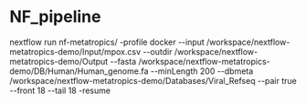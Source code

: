 # NF_pipeline

nextflow run nf-metatropics/ -profile docker --input /workspace/nextflow-metatropics-demo/Input/mpox.csv --outdir /workspace/nextflow-metatropics-demo/Output --fasta /workspace/nextflow-metatropics-demo/DB/Human/Human_genome.fa --minLength 200 --dbmeta /workspace/nextflow-metatropics-demo/Databases/Viral_Refseq --pair true --front 18 --tail 18 -resume
 
